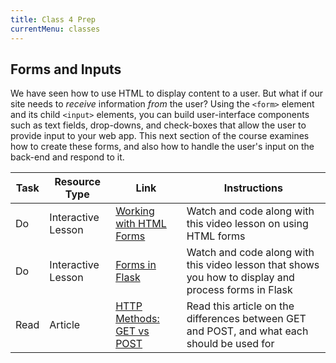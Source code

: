 ```yaml
---
title: Class 4 Prep
currentMenu: classes
---
```


## Forms and Inputs

We have seen how to use HTML to display content to a user. But what if our site needs to *receive* information *from* the user? Using the `<form>` element and its child `<input>` elements, you can build user-interface components such as text fields, drop-downs, and check-boxes that allow the user to provide input to your web app. This next section of the course examines how to create these forms, and also how to handle the user's input on the back-end and respond to it.

Task | Resource Type | Link | Instructions
|----|---------------|------|-------------|
Do | Interactive Lesson | [Working with HTML Forms](working-with-html-forms/) | Watch and code along with this video lesson on using HTML forms
Do | Interactive Lesson | [Forms in Flask](forms-in-flask/) | Watch and code along with this video lesson that shows you how to display and process forms in Flask
Read | Article | [HTTP Methods: GET vs POST](https://www.w3schools.com/tags/ref_httpmethods.asp) | Read this article on the differences between GET and POST, and what each should be used for
